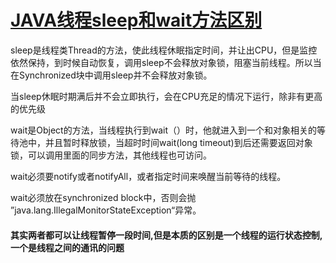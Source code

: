 # [JAVA线程sleep和wait方法区别](<https://www.cnblogs.com/diegodu/p/7866073.html>)

sleep是线程类Thread的方法，使此线程休眠指定时间，并让出CPU，但是监控依然保持，到时候自动恢复，调用sleep不会释放对象锁，阻塞当前线程。所以当在Synchronized块中调用sleep并不会释放对象锁。

当sleep休眠时期满后并不会立即执行，会在CPU充足的情况下运行，除非有更高的优先级



wait是Object的方法，当线程执行到wait（）时，他就进入到一个和对象相关的等待池中，并且暂时释放锁，当超时时间wait(long timeout)到后还需要返回对象锁，可以调用里面的同步方法，其他线程也可访问。

wait必须要notify或者notifyAll，或者指定时间来唤醒当前等待的线程。

wait必须放在synchronized block中，否则会抛 ”java.lang.IllegalMonitorStateException“异常。



#### 其实两者都可以让线程暂停一段时间,但是本质的区别是一个线程的运行状态控制,一个是线程之间的通讯的问题





